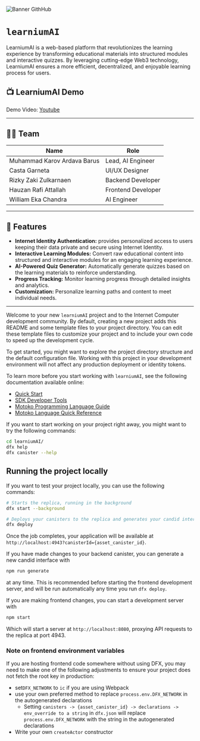 ![Banner GithHub](https://github.com/user-attachments/assets/84b7eb8e-587e-48e7-aa3f-35c18983af6b)

# `learniumAI`

LearniumAI is a web-based platform that revolutionizes the learning experience by transforming educational materials into structured modules and interactive quizzes. By leveraging cutting-edge Web3 technology, LearniumAI ensures a more efficient, decentralized, and enjoyable learning process for users.

## 📺 LearniumAI Demo

Demo Video: [Youtube](https://youtu.be/ePsqfiSq13c)

---

## 🧑‍💻 Team

| **Name**                    | **Role**           |
| --------------------------- | ------------------ |
| Muhammad Karov Ardava Barus | Lead, AI Engineer  |
| Casta Garneta               | UI/UX Designer     |
| Rizky Zaki Zulkarnaen       | Backend Developer  |
| Hauzan Rafi Attallah        | Frontend Developer |
| William Eka Chandra         | AI Engineer        |

---

## 🚀 Features

- **Internet Identity Authentication:** provides personalized access to users keeping their data private and secure using Internet Identity.
- **Interactive Learning Modules:** Convert raw educational content into structured and interactive modules for an engaging learning experience.
- **AI-Powered Quiz Generator:** Automatically generate quizzes based on the learning materials to reinforce understanding.
- **Progress Tracking:** Monitor learning progress through detailed insights and analytics.
- **Customization:** Personalize learning paths and content to meet individual needs.

---

Welcome to your new `learniumAI` project and to the Internet Computer development community. By default, creating a new project adds this README and some template files to your project directory. You can edit these template files to customize your project and to include your own code to speed up the development cycle.

To get started, you might want to explore the project directory structure and the default configuration file. Working with this project in your development environment will not affect any production deployment or identity tokens.

To learn more before you start working with `learniumAI`, see the following documentation available online:

- [Quick Start](https://internetcomputer.org/docs/current/developer-docs/setup/deploy-locally)
- [SDK Developer Tools](https://internetcomputer.org/docs/current/developer-docs/setup/install)
- [Motoko Programming Language Guide](https://internetcomputer.org/docs/current/motoko/main/motoko)
- [Motoko Language Quick Reference](https://internetcomputer.org/docs/current/motoko/main/language-manual)

If you want to start working on your project right away, you might want to try the following commands:

```bash
cd learniumAI/
dfx help
dfx canister --help
```

## Running the project locally

If you want to test your project locally, you can use the following commands:

```bash
# Starts the replica, running in the background
dfx start --background

# Deploys your canisters to the replica and generates your candid interface
dfx deploy
```

Once the job completes, your application will be available at `http://localhost:4943?canisterId={asset_canister_id}`.

If you have made changes to your backend canister, you can generate a new candid interface with

```bash
npm run generate
```

at any time. This is recommended before starting the frontend development server, and will be run automatically any time you run `dfx deploy`.

If you are making frontend changes, you can start a development server with

```bash
npm start
```

Which will start a server at `http://localhost:8080`, proxying API requests to the replica at port 4943.

### Note on frontend environment variables

If you are hosting frontend code somewhere without using DFX, you may need to make one of the following adjustments to ensure your project does not fetch the root key in production:

- set`DFX_NETWORK` to `ic` if you are using Webpack
- use your own preferred method to replace `process.env.DFX_NETWORK` in the autogenerated declarations
  - Setting `canisters -> {asset_canister_id} -> declarations -> env_override to a string` in `dfx.json` will replace `process.env.DFX_NETWORK` with the string in the autogenerated declarations
- Write your own `createActor` constructor
